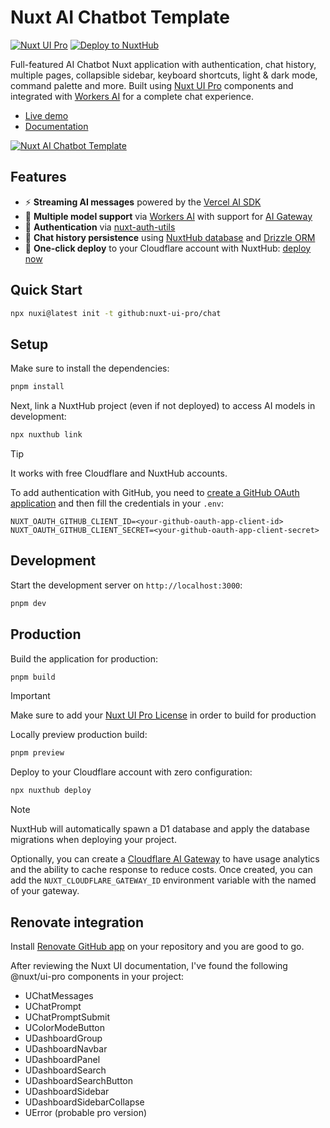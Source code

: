 # Nuxt AI Chatbot Template

[![Nuxt UI Pro](https://img.shields.io/badge/Made%20with-Nuxt%20UI%20Pro-00DC82?logo=nuxt&labelColor=020420)](https://ui.nuxt.com/pro)
[![Deploy to NuxtHub](https://img.shields.io/badge/Deploy%20to-NuxtHub-00DC82?logo=nuxt&labelColor=020420)](https://hub.nuxt.com/new?repo=nuxt-ui-pro/chat)

Full-featured AI Chatbot Nuxt application with authentication, chat history, multiple pages, collapsible sidebar, keyboard shortcuts, light & dark mode, command palette and more. Built using [Nuxt UI Pro](https://ui.nuxt.com/pro) components and integrated with [Workers AI](https://ai.cloudflare.com) for a complete chat experience.

- [Live demo](https://chat-template.nuxt.dev/)
- [Documentation](https://ui.nuxt.com/getting-started/installation/pro/nuxt)

<a href="https://chat-template.nuxt.dev/" target="_blank">
  <picture>
    <source media="(prefers-color-scheme: dark)" srcset="https://assets.hub.nuxt.com/eyJ0eXAiOiJKV1QiLCJhbGciOiJIUzI1NiJ9.eyJ1cmwiOiJodHRwczovL2NoYXQtdGVtcGxhdGUubnV4dC5kZXYiLCJpYXQiOjE3NDI4NDY2ODB9.n4YCsoNz8xatox7UMoYZFNo7iS1mC_DT0h0A9cKRoTw.jpg?theme=dark">
    <source media="(prefers-color-scheme: light)" srcset="https://assets.hub.nuxt.com/eyJ0eXAiOiJKV1QiLCJhbGciOiJIUzI1NiJ9.eyJ1cmwiOiJodHRwczovL2NoYXQtdGVtcGxhdGUubnV4dC5kZXYiLCJpYXQiOjE3NDI4NDY2ODB9.n4YCsoNz8xatox7UMoYZFNo7iS1mC_DT0h0A9cKRoTw.jpg?theme=light">
    <img alt="Nuxt AI Chatbot Template" src="https://assets.hub.nuxt.com/eyJ0eXAiOiJKV1QiLCJhbGciOiJIUzI1NiJ9.eyJ1cmwiOiJodHRwczovL2NoYXQtdGVtcGxhdGUubnV4dC5kZXYiLCJpYXQiOjE3NDI4NDY2ODB9.n4YCsoNz8xatox7UMoYZFNo7iS1mC_DT0h0A9cKRoTw.jpg">
  </picture>
</a>

## Features

- ⚡️ **Streaming AI messages** powered by the [Vercel AI SDK ](https://sdk.vercel.ai)
- 🤖 **Multiple model support** via [Workers AI](https://ai.cloudflare.com) with support for [AI Gateway](https://developers.cloudflare.com/ai-gateway/)
- 🔐 **Authentication** via [nuxt-auth-utils](https://github.com/atinux/nuxt-auth-utils)
- 💾 **Chat history persistence** using [NuxtHub database](https://hub.nuxt.com/docs/features/database) and [Drizzle ORM](https://orm.drizzle.team)
- 🚀 **One-click deploy** to your Cloudflare account with NuxtHub: [deploy now](https://hub.nuxt.com/new?repo=nuxt-ui-pro/chat)

## Quick Start

```bash
npx nuxi@latest init -t github:nuxt-ui-pro/chat
```

## Setup

Make sure to install the dependencies:

```bash
pnpm install
```

Next, link a NuxtHub project (even if not deployed) to access AI models in development:

```bash
npx nuxthub link
```

> [!TIP]
> It works with free Cloudflare and NuxtHub accounts.

To add authentication with GitHub, you need to [create a GitHub OAuth application](https://github.com/settings/applications/new) and then fill the credentials in your `.env`:

```env
NUXT_OAUTH_GITHUB_CLIENT_ID=<your-github-oauth-app-client-id>
NUXT_OAUTH_GITHUB_CLIENT_SECRET=<your-github-oauth-app-client-secret>
```

## Development

Start the development server on `http://localhost:3000`:

```bash
pnpm dev
```

## Production

Build the application for production:

```bash
pnpm build
```

> [!IMPORTANT]
> Make sure to add your [Nuxt UI Pro License](https://ui.nuxt.com/getting-started/license) in order to build for production

Locally preview production build:

```bash
pnpm preview
```

Deploy to your Cloudflare account with zero configuration:

```bash
npx nuxthub deploy
```

> [!NOTE]
> NuxtHub will automatically spawn a D1 database and apply the database migrations when deploying your project.

Optionally, you can create a [Cloudflare AI Gateway](https://developers.cloudflare.com/ai-gateway/) to have usage analytics and the ability to cache response to reduce costs. Once created, you can add the `NUXT_CLOUDFLARE_GATEWAY_ID` environment variable with the named of your gateway.

## Renovate integration

Install [Renovate GitHub app](https://github.com/apps/renovate/installations/select_target) on your repository and you are good to go.

After reviewing the Nuxt UI documentation, I've found the following @nuxt/ui-pro components in your project:
- UChatMessages
- UChatPrompt
- UChatPromptSubmit
- UColorModeButton
- UDashboardGroup
- UDashboardNavbar
- UDashboardPanel
- UDashboardSearch
- UDashboardSearchButton
- UDashboardSidebar
- UDashboardSidebarCollapse
- UError (probable pro version)